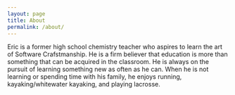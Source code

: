 ```yaml
---
layout: page
title: About
permalink: /about/
---
```


Eric is a former high school chemistry teacher who aspires to learn the art of Software Crafstmanship. He is a firm believer that education is more than something that can be acquired in the classroom. He is always on the pursuit of learning something new as often as he can. When he is not learning or spending time with his family, he enjoys running, kayaking/whitewater kayaking, and playing lacrosse. 
